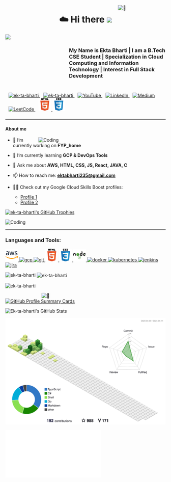 [<img align="right" width="150" alt="🦑" src="https://count.getloli.com/get/@:lowlighter?theme=rule34">](https://www.youtube.com/@Ektabharti_183)
<h1 align="center">☁️ Hi there <img src="https://emojis.slackmojis.com/emojis/images/1577305505/7373/hand_wave.gif?1577305505" width="30"></h1>
<div style="display: flex;">
  <div style="flex-grow: 1;">
    <img align='left' src='https://user-images.githubusercontent.com/5713670/87202985-820dcb80-c2b6-11ea-9f56-7ec461c497c3.gif' width='200'>
  </div>
  <div style="flex-grow: 2;">
    <br>
    <h3>My Name is Ekta Bharti | I am a B.Tech CSE Student | Specialization in Cloud Computing and Information Technology | Interest in Full Stack Development</h3>
  </div>
</div>
<br>
<div style="display: flex; align-items: center;">
  <div style="margin: 10px;">
    <a href="https://github.com/ek-ta-bharti" style="margin-right: 10px;">
      <img src="https://komarev.com/ghpvc/?username=ek-ta-bharti&label=Profile%20views&color=FFFF00&style=flat" alt="ek-ta-bharti" /> 
    </a>
    <a href="https://github.com/Ek-ta-bharti?tab=followers" style="margin-right: 10px;">
      <img src="https://img.shields.io/github/followers/ek-ta-bharti?label=follow&color=0000FF&style=social" alt="ek-ta-bharti" /> 
    </a>
    <a href="https://www.youtube.com/channel/UCmQezsF1x1sCpaL7LikRzCg" style="margin-right: 10px;">
      <img src="https://img.shields.io/youtube/channel/subscribers/UCmQezsF1x1sCpaL7LikRzCg?label=Subscribers&style=social" alt="YouTube" /> 
    </a>
    <a href="https://www.linkedin.com/in/ekta-bharti-602369196/" style="margin-right: 10px;">
      <img src="https://img.shields.io/badge/LinkedIn-Connect-blue?style=social&logo=linkedin" alt="LinkedIn" />
    </a>
    <a href="https://medium.com/@ektabharti235" style="margin-right: 10px;">
      <img src="https://img.shields.io/badge/Medium-Follow-blue?style=social&logo=medium" alt="Medium" />
    </a>
    <a href="https://leetcode.com/Ekta_Bharti/" style="margin-right: 10px;">
      <img src="https://img.shields.io/badge/LeetCode-Follow-yellow?style=social&logo=leetcode" alt="LeetCode" />
    </a>
        <a href="https://www.w3.org/html/" target="_blank" rel="noreferrer">
        <img src="https://raw.githubusercontent.com/devicons/devicon/master/icons/html5/html5-original-wordmark.svg" alt="html5" width="40" height="40"/>
    </a>
    <a href="https://www.w3schools.com/css/" target="_blank" rel="noreferrer">
        <img src="https://raw.githubusercontent.com/devicons/devicon/master/icons/css3/css3-original-wordmark.svg" alt="css3" width="40" height="40"/>
    </a>
  </div>
</div>
<hr>

#### About me
<img align="right" alt="Coding" width="400" src="https://i.pinimg.com/originals/97/a2/11/97a2116bffe0ca37b23a6524be476531.gif">

- 🔭 I’m currently working on **FYP_home**

- 🌱 I’m currently learning **GCP & DevOps Tools**

- 💬 Ask me about **AWS, HTML, CSS, JS, React, JAVA, C**

- 📫 How to reach me: **[ektabharti235@gmail.com](mailto:ektabharti235@gmail.com)**

- 👩‍💻 Check out my Google Cloud Skills Boost profiles:
  - [Profile 1](https://www.cloudskillsboost.google/public_profiles/bed239f1-64fb-4990-9d85-8e1a6b963d0a)
  - [Profile 2](https://www.cloudskillsboost.google/public_profiles/be53a506-374c-4a48-b72b-d09337457e95)

<p align="left">
  <a href="https://github.com/ryo-ma/github-profile-trophy" target="_blank">
    <img src="https://github-profile-trophy.vercel.app/?username=ek-ta-bharti&theme=black" alt="ek-ta-bharti's GitHub Trophies" />
  </a>
</p>

<img alt="Coding" src="https://thecloudlegion.com/images/devops.gif">
<hr>
<h3 align="left">Languages and Tools:</h3>
<p align="left">
    <a href="https://aws.amazon.com" target="_blank" rel="noreferrer">
        <img src="https://raw.githubusercontent.com/devicons/devicon/master/icons/amazonwebservices/amazonwebservices-original-wordmark.svg" alt="aws" width="40" height="40"/>
    </a>
    <a href="https://cloud.google.com" target="_blank" rel="noreferrer">
        <img src="https://www.vectorlogo.zone/logos/google_cloud/google_cloud-icon.svg" alt="gcp" width="40" height="40"/>
    </a>
    <a href="https://git-scm.com/" target="_blank" rel="noreferrer">
        <img src="https://www.vectorlogo.zone/logos/git-scm/git-scm-icon.svg" alt="git" width="40" height="40"/>
    </a>
    <a href="https://www.w3.org/html/" target="_blank" rel="noreferrer">
        <img src="https://raw.githubusercontent.com/devicons/devicon/master/icons/html5/html5-original-wordmark.svg" alt="html5" width="40" height="40"/>
    </a>
    <a href="https://www.w3schools.com/css/" target="_blank" rel="noreferrer">
        <img src="https://raw.githubusercontent.com/devicons/devicon/master/icons/css3/css3-original-wordmark.svg" alt="css3" width="40" height="40"/>
    </a>
    <a href="https://nodejs.org/" target="_blank" rel="noreferrer">
        <img src="https://raw.githubusercontent.com/devicons/devicon/master/icons/nodejs/nodejs-original-wordmark.svg" alt="node.js" width="40" height="40"/>
    </a>
    <a href="https://www.docker.com/" target="_blank" rel="noreferrer">
        <img src="https://www.vectorlogo.zone/logos/docker/docker-icon.svg" alt="docker" width="40" height="40"/>
    </a>
    <a href="https://kubernetes.io/" target="_blank" rel="noreferrer">
        <img src="https://www.vectorlogo.zone/logos/kubernetes/kubernetes-icon.svg" alt="kubernetes" width="40" height="40"/>
    </a>
    <a href="https://www.jenkins.io/" target="_blank" rel="noreferrer">
        <img src="https://www.vectorlogo.zone/logos/jenkins/jenkins-icon.svg" alt="jenkins" width="40" height="40"/>
    </a>
    <a href="https://www.atlassian.com/software/jira" target="_blank" rel="noreferrer">
        <img src="https://www.vectorlogo.zone/logos/atlassian_jira/atlassian_jira-icon.svg" alt="jira" width="40" height="40"/>
    </a>
</p>

<p><img align="left" src="https://github-readme-stats.vercel.app/api/top-langs?username=ek-ta-bharti&show_icons=true&locale=en&layout=compact" alt="ek-ta-bharti" /></p>

<p>&nbsp;<img align="center" src="https://github-readme-stats.vercel.app/api?username=ek-ta-bharti&show_icons=true&locale=en" alt="ek-ta-bharti" /></p>

<p><img align="center" src="https://github-readme-streak-stats.herokuapp.com/?user=ek-ta-bharti&" alt="ek-ta-bharti" /></p>


[<img align="right" width="390" alt="🦑" src="https://gist.githubusercontent.com/lowlighter/3c6eaedf50273adfb7a510822672f570/raw/achievements.svg">](#)



[![GitHub Profile Summary Cards](https://github-profile-summary-cards.vercel.app/api/cards/profile-details?username=Ek-ta-bharti&theme=monokai)](https://github.com/Ek-ta-bharti)

![Ek-ta-bharti's GitHub Stats](https://github-readme-stats.vercel.app/api?username=ek-ta-bharti&show_icons=true&theme=radical)

<!-- Until that day: https://user-images.githubusercontent.com/22963968/159836902-a7553777-f1e2-49ed-90fc-9721322b3f44.png -->
<!-- The betrayer: https://user-images.githubusercontent.com/22963968/155458995-e4c24fff-d667-48cd-a1ce-1f66cd233a14.png -->
<!-- The world ender: https://user-images.githubusercontent.com/22963968/130322172-4e4996cd-eb3d-4013-9fc2-47e573413310.png -->
<!-- Farewell Miura: https://user-images.githubusercontent.com/22963968/119890439-1ff29f00-bf38-11eb-8515-d0a9c3c8a6b6.png -->
<!-- First steps with JavaScript: https://user-images.githubusercontent.com/22963968/114021347-e3c48b80-9870-11eb-8bc8-998bf39b4d0d.png -->


![](./profile-3d-contrib/profile-green-animate.svg)


![](./ekta.py)

